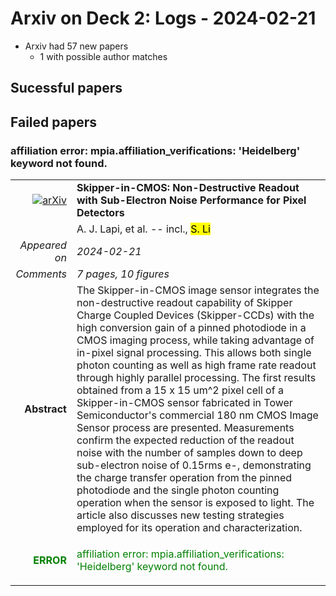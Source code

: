 # Arxiv on Deck 2: Logs - 2024-02-21

* Arxiv had 57 new papers
    * 1 with possible author matches

## Sucessful papers

## Failed papers

### affiliation error: mpia.affiliation_verifications: 'Heidelberg' keyword not found. 


|||
|---:|:---|
| [![arXiv](https://img.shields.io/badge/arXiv-arXiv:2402.12516-b31b1b.svg)](https://arxiv.org/abs/arXiv:2402.12516) | **Skipper-in-CMOS: Non-Destructive Readout with Sub-Electron Noise  Performance for Pixel Detectors**  |
|| A. J. Lapi, et al. -- incl., <mark>S. Li</mark> |
|*Appeared on*| *2024-02-21*|
|*Comments*| *7 pages, 10 figures*|
|**Abstract**| The Skipper-in-CMOS image sensor integrates the non-destructive readout capability of Skipper Charge Coupled Devices (Skipper-CCDs) with the high conversion gain of a pinned photodiode in a CMOS imaging process, while taking advantage of in-pixel signal processing. This allows both single photon counting as well as high frame rate readout through highly parallel processing. The first results obtained from a 15 x 15 um^2 pixel cell of a Skipper-in-CMOS sensor fabricated in Tower Semiconductor's commercial 180 nm CMOS Image Sensor process are presented. Measurements confirm the expected reduction of the readout noise with the number of samples down to deep sub-electron noise of 0.15rms e-, demonstrating the charge transfer operation from the pinned photodiode and the single photon counting operation when the sensor is exposed to light. The article also discusses new testing strategies employed for its operation and characterization. |
|<p style="color:green"> **ERROR** </p>| <p style="color:green">affiliation error: mpia.affiliation_verifications: 'Heidelberg' keyword not found.</p> |

